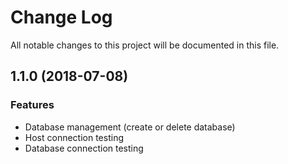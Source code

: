# Change Log
All notable changes to this project will be documented in this file.
## 1.1.0 (2018-07-08)

### Features
* Database management (create or delete database)
* Host connection testing
* Database connection testing